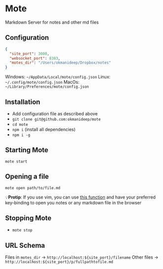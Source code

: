 # Mote
Markdown Server for notes and other md files

## Configuration
```json
{
  "site_port": 3000,
  "websocket_port": 8383,
  "motes_dir": "/Users/okmanideep/Dropbox/notes"
}
```
Windows: `~/AppData/Local/mote/config.json`
Linux: `~/.config/mote/config.json`
MacOs: `~/Library/Preferences/mote/config.json`

## Installation
* Add configuration file as described above
* `git clone git@github.com:okmanideep/mote`
* `cd mote`
* `npm i` (install all dependencies)
* `npm i -g`

## Starting Mote
`mote start`

## Opening a file
`mote open path/to/file.md`

💡**Protip**: If you use vim, you can use [this function](https://github.com/okmanideep/dotfiles/blob/04ca333af76bae7416464ff1d30acecbc3ebfd2d/nvim/init.vim#L188) and have your preferred key-binding to open you notes or any markdown file in the browser

## Stopping Mote
* `mote stop`

## URL Schema
Files in `motes_dir` -> `http://localhost:${site_port}/filename`
Other files -> `http://localhost:${site_port}/p/fullpathtofile.md`
